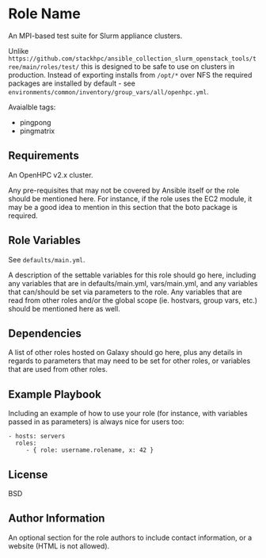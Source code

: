 Role Name
=========

An MPI-based test suite for Slurm appliance clusters.

Unlike `https://github.com/stackhpc/ansible_collection_slurm_openstack_tools/tree/main/roles/test/` this is designed to be safe to use on clusters in production. Instead of exporting installs from `/opt/*` over NFS the required packages are installed by default - see `environments/common/inventory/group_vars/all/openhpc.yml`.

Avaialble tags:
  - pingpong
  - pingmatrix

Requirements
------------

An OpenHPC v2.x cluster.

Any pre-requisites that may not be covered by Ansible itself or the role should be mentioned here. For instance, if the role uses the EC2 module, it may be a good idea to mention in this section that the boto package is required.

Role Variables
--------------

See `defaults/main.yml`.

A description of the settable variables for this role should go here, including any variables that are in defaults/main.yml, vars/main.yml, and any variables that can/should be set via parameters to the role. Any variables that are read from other roles and/or the global scope (ie. hostvars, group vars, etc.) should be mentioned here as well.

Dependencies
------------

A list of other roles hosted on Galaxy should go here, plus any details in regards to parameters that may need to be set for other roles, or variables that are used from other roles.

Example Playbook
----------------

Including an example of how to use your role (for instance, with variables passed in as parameters) is always nice for users too:

    - hosts: servers
      roles:
         - { role: username.rolename, x: 42 }

License
-------

BSD

Author Information
------------------

An optional section for the role authors to include contact information, or a website (HTML is not allowed).
